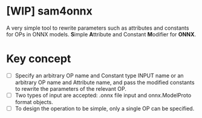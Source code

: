 # [WIP] sam4onnx
A very simple tool to rewrite parameters such as attributes and constants for OPs in ONNX models. **S**imple **A**ttribute and Constant **M**odifier for **ONNX**.

# Key concept
- [ ] Specify an arbitrary OP name and Constant type INPUT name or an arbitrary OP name and Attribute name, and pass the modified constants to rewrite the parameters of the relevant OP.
- [ ] Two types of input are accepted: .onnx file input and onnx.ModelProto format objects.
- [ ] To design the operation to be simple, only a single OP can be specified.
